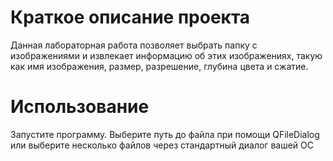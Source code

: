 # Краткое описание проекта
Данная лабораторная работа позволяет выбрать папку с изображениями и извлекает информацию об этих изображениях, такую как имя изображения, размер, разрешение, глубина цвета и сжатие.

# Использование
Запустите программу.
Выберите путь до файла при помощи QFileDialog или выберите несколько файлов через стандартный диалог вашей ОС
